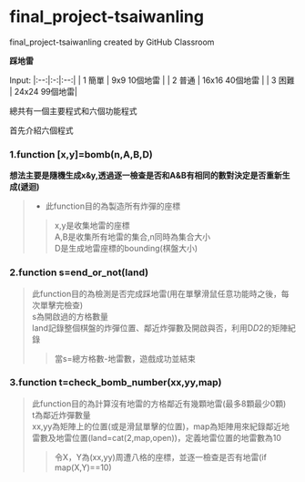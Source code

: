 # final_project-tsaiwanling
final_project-tsaiwanling created by GitHub Classroom

**踩地雷**

Input:
|:--:|:-:|:--:|
| 1 簡單 | 9x9 10個地雷 |
| 2 普通 | 16x16 40個地雷 |
| 3 困難 | 24x24 99個地雷|

總共有一個主要程式和六個功能程式

首先介紹六個程式

### 1.function [x,y]=bomb(n,A,B,D)
**想法主要是隨機生成x&y,透過逐一檢查是否和A&B有相同的數對決定是否重新生成(遞迴)**
>* 此function目的為製造所有炸彈的座標  
>> x,y是收集地雷的座標  
A,B是收集所有地雷的集合,n同時為集合大小  
D是生成地雷座標的bounding(棋盤大小)  

### 2.function s=end_or_not(land)
> 此function目的為檢測是否完成踩地雷(用在單擊滑鼠任意功能時之後，每次單擊完檢查)  
> s為開啟過的方格數量  
> land記錄整個棋盤的炸彈位置、鄰近炸彈數及開啟與否，利用D*D*2的矩陣紀錄
>> 當s=總方格數-地雷數，遊戲成功並結束
### 3.function t=check_bomb_number(xx,yy,map)
> 此function目的為計算沒有地雷的方格鄰近有幾顆地雷(最多8顆最少0顆)  
> t為鄰近炸彈數量  
> xx,yy為矩陣上的位置(或是滑鼠單擊的位置)，map為矩陣用來紀錄鄰近地雷數及地雷位置(land=cat(2,map,open))，定義地雷位置的地雷數為10  
>> 令X，Y為(xx,yy)周遭八格的座標，並逐一檢查是否有地雷(if map(X,Y)==10)
